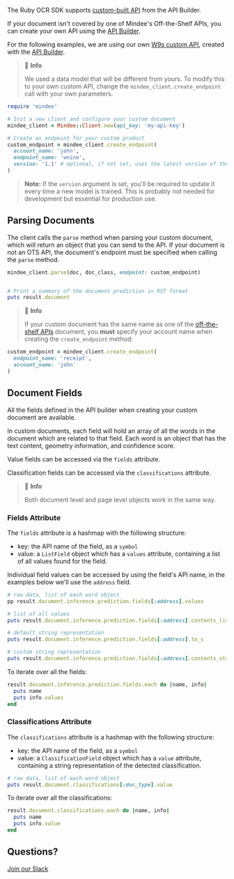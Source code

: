 The Ruby  OCR SDK supports [custom-built API](https://developers.mindee.com/docs/build-your-first-document-parsing-api) from the API Builder.

If your document isn't covered by one of Mindee's Off-the-Shelf APIs, you can create your own API using the
[API Builder](https://developers.mindee.com/docs/overview).

For the following examples, we are using our own [W9s custom API](https://developers.mindee.com/docs/w9-forms-ocr),
created with the [API Builder](https://developers.mindee.com/docs/overview).

> 📘 **Info**
>
> We used a data model that will be different from yours.
> To modify this to your own custom API, change the `mindee_client.create_endpoint` call with your own parameters.

```ruby
require 'mindee'

# Init a new client and configure your custom document
mindee_client = Mindee::Client.new(api_key: 'my-api-key')

# Create an endpoint for your custom product
custom_endpoint = mindee_client.create_endpoint(
  account_name: 'john',
  endpoint_name: 'wnine',
  version: '1.1' # optional, if not set, uses the latest version of the model
)
```

> **Note:** If the `version` argument is set, you'll be required to update it every time a new model is trained.
> This is probably not needed for development but essential for production use.

## Parsing Documents
The client calls the `parse` method when parsing your custom document, which will return an object that you can send to the API.
If your document is not an OTS API, the document's endpoint must be specified when calling the `parse` method.

```ruby
mindee_client.parse(doc, doc_class, endpoint: custom_endpoint)


# Print a summary of the document prediction in RST format
puts result.document
```

> 📘 **Info**
>
> If your custom document has the same name as one of the [off-the-shelf APIs](https://developers.mindee.com/docs/what-is-off-the-shelf-api) document,
> you **must** specify your account name when creating the `create_endpoint` method:

```ruby
custom_endpoint = mindee_client.create_endpoint(
  endpoint_name: 'receipt',
  account_name: 'john'
)
```

## Document Fields
All the fields defined in the API builder when creating your custom document are available.

In custom documents, each field will hold an array of all the words in the document which are related to that field.
Each word is an object that has the text content, geometry information, and confidence score.

Value fields can be accessed via the `fields` attribute.

Classification fields can be accessed via the `classifications` attribute.

> 📘 **Info**
>
> Both document level and page level objects work in the same way.

### Fields Attribute
The `fields` attribute is a hashmap with the following structure:

* key: the API name of the field, as a `symbol`
* value: a `ListField` object which has a `values` attribute, containing a list of all values found for the field.

Individual field values can be accessed by using the field's API name, in the examples below we'll use the `address` field.

```ruby
# raw data, list of each word object
pp result.document.inference.prediction.fields[:address].values

# list of all values
puts result.document.inference.prediction.fields[:address].contents_list

# default string representation
puts result.document.inference.prediction.fields[:address].to_s

# custom string representation
puts result.document.inference.prediction.fields[:address].contents_str(separator: '_')
```

To iterate over all the fields:
```ruby
result.document.inference.prediction.fields.each do |name, info|
  puts name
  puts info.values
end
```

### Classifications Attribute
The `classifications` attribute is a hashmap with the following structure:

* key: the API name of the field, as a `symbol`
* value: a `ClassificationField` object which has a `value` attribute, containing a string representation of the detected classification.

```ruby
# raw data, list of each word object
puts result.document.classifications[:doc_type].value
```

To iterate over all the classifications:
```ruby
result.document.classifications.each do |name, info|
  puts name
  puts info.value
end
```

## Questions?
[Join our Slack](https://join.slack.com/t/mindee-community/shared_invite/zt-1jv6nawjq-FDgFcF2T5CmMmRpl9LLptw)
